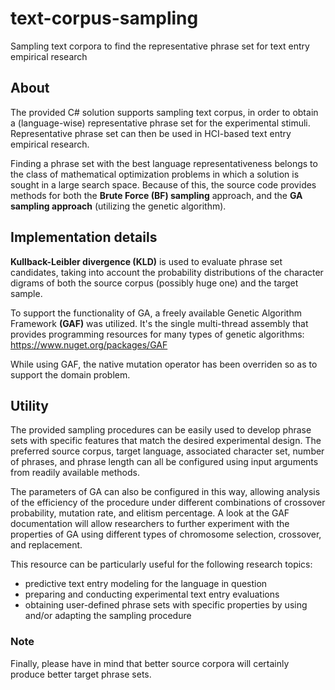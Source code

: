 # text-corpus-sampling
Sampling text corpora to find the representative phrase set for text entry empirical research 

## About
The provided C# solution supports sampling text corpus, in order to obtain a (language-wise) representative phrase set  for the experimental stimuli. Representative phrase set can then be used in HCI-based text entry empirical research.

Finding a phrase set with the best language representativeness belongs to the class of mathematical optimization problems in which a solution is sought in a large search space. Because of this, the source code provides methods for both the **Brute Force (BF) sampling** approach, and the **GA sampling approach** (utilizing the genetic algorithm).

## Implementation details
**Kullback-Leibler divergence (KLD)** is used to evaluate phrase set candidates, taking into account the probability distributions of the character digrams of both the source corpus (possibly huge one) and the target sample.

To support the functionality of GA, a freely available Genetic Algorithm Framework **(GAF)** was utilized. It's the single multi-thread assembly that provides programming resources for many types of genetic algorithms: 
https://www.nuget.org/packages/GAF

While using GAF, the native mutation operator has been overriden so as to support the domain problem.

## Utility
The provided sampling procedures can be easily used to develop phrase sets with specific features that match the desired experimental design. The preferred source corpus, target language, associated character set, number of phrases, and phrase length can all be configured using input arguments from readily available methods.

The parameters of GA can also be configured in this way, allowing analysis of the efficiency of the procedure under different combinations of crossover probability, mutation rate, and elitism percentage. A look at the GAF documentation will allow 
researchers to further experiment with the properties of GA using different types of chromosome selection, crossover, and  replacement.

This resource can be particularly useful for the following research topics: 
- predictive text entry modeling for the language in question
- preparing and conducting experimental text entry evaluations
- obtaining user-defined phrase sets with specific properties by using and/or adapting the sampling procedure

### Note
Finally, please have in mind that better source corpora will certainly produce better target phrase sets.